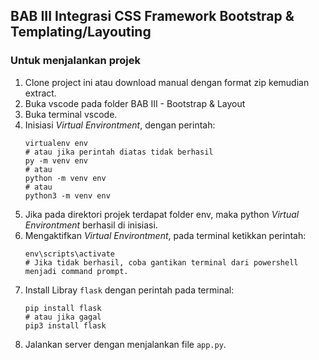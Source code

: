 ## BAB III Integrasi CSS Framework Bootstrap & Templating/Layouting
### Untuk menjalankan projek
1. Clone project ini atau download manual dengan format zip kemudian extract.
2. Buka vscode pada folder BAB III - Bootstrap & Layout
3. Buka terminal vscode.
4. Inisiasi *Virtual Environtment*, dengan perintah:
    ```shell
    virtualenv env
    # atau jika perintah diatas tidak berhasil
    py -m venv env 
    # atau
    python -m venv env
    # atau
    python3 -m venv env
    ```
5. Jika pada direktori projek terdapat folder env, maka python *Virtual Environtment* berhasil di inisiasi.
6. Mengaktifkan *Virtual Environtment*, pada terminal ketikkan perintah:
    ```shell
    env\scripts\activate
    # Jika tidak berhasil, coba gantikan terminal dari powershell menjadi command prompt.
    ```
7. Install Libray `flask` dengan perintah pada terminal:
    ```shell
    pip install flask
    # atau jika gagal
    pip3 install flask
    ```
8. Jalankan server dengan menjalankan file `app.py`.